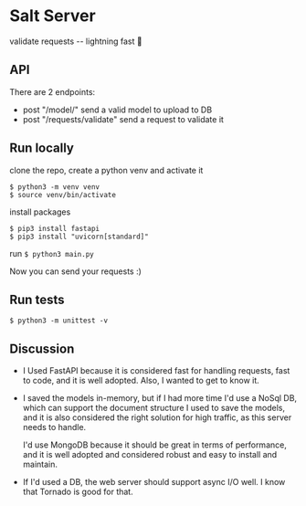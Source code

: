 # Salt Server
validate requests -- lightning fast 💨

## API
There are 2 endpoints:
  - post "/model/"
  send a valid model to upload to DB
  - post "/requests/validate"
  send a request to validate it

## Run locally
clone the repo,
create a python venv and activate it
```
$ python3 -m venv venv
$ source venv/bin/activate
```
install packages
```
$ pip3 install fastapi
$ pip3 install "uvicorn[standard]"
```
run
```$ python3 main.py```

Now you can send your requests :)

## Run tests
```$ python3 -m unittest -v```

## Discussion
  - I Used FastAPI because it is considered fast for handling requests,
   fast to code, and it is well adopted.
  Also, I wanted to get to know it.
  - I saved the models in-memory,
   but if I had more time I'd use a NoSql DB,
   which can support the document structure I used to save the models,
   and it is also considered the right solution for high traffic,
   as this server needs to handle.

    I'd use MongoDB because it should be great in terms of performance,
   and it is well adopted and considered robust and easy to install and maintain.

  - If I'd used a DB, the web server should support async I/O well.
   I know that Tornado is good for that.

